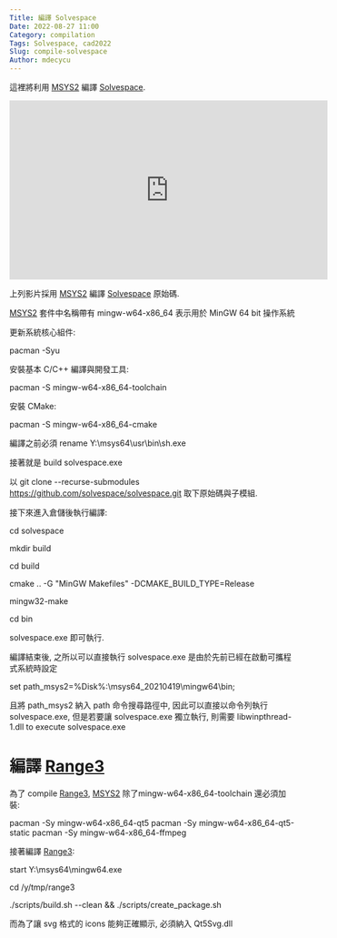 ```yaml
---
Title: 編譯 Solvespace
Date: 2022-08-27 11:00
Category: compilation
Tags: Solvespace, cad2022
Slug: compile-solvespace
Author: mdecycu
---
```


這裡將利用 [MSYS2] 編譯 [Solvespace].

<!-- PELICAN_END_SUMMARY -->

<iframe width="560" height="315" src="https://www.youtube.com/embed/OHyeZz6XE8A" title="YouTube video player" frameborder="0" allow="accelerometer; autoplay; clipboard-write; encrypted-media; gyroscope; picture-in-picture" allowfullscreen></iframe>

上列影片採用 [MSYS2]  編譯  [Solvespace] 原始碼.

[MSYS2]: https://www.msys2.org/
[Solvespace]: https://github.com/solvespace/solvespace

[MSYS2] 套件中名稱帶有 mingw-w64-x86_64 表示用於 MinGW 64 bit 操作系統

更新系統核心組件:

pacman -Syu

安裝基本 C/C++ 編譯與開發工具:

pacman -S mingw-w64-x86_64-toolchain

安裝 CMake:

pacman -S mingw-w64-x86_64-cmake

編譯之前必須 rename Y:\msys64\usr\bin\sh.exe

接著就是 build solvespace.exe

以 git clone --recurse-submodules https://github.com/solvespace/solvespace.git 取下原始碼與子模組.

接下來進入倉儲後執行編譯:

cd solvespace

mkdir build

cd build

cmake .. -G "MinGW Makefiles" -DCMAKE_BUILD_TYPE=Release

mingw32-make

cd bin

solvespace.exe 即可執行.

編譯結束後, 之所以可以直接執行 solvespace.exe 是由於先前已經在啟動可攜程式系統時設定

set path_msys2=%Disk%:\msys64_20210419\mingw64\bin;

且將 path_msys2 納入 path 命令搜尋路徑中, 因此可以直接以命令列執行 solvespace.exe, 但是若要讓 solvespace.exe 獨立執行, 則需要 libwinpthread-1.dll to execute solvespace.exe

編譯 [Range3]
====

為了 compile [Range3], [MSYS2] 除了mingw-w64-x86_64-toolchain 還必須加裝:

[Range3]: https://github.com/Range-Software/range3

pacman -Sy mingw-w64-x86_64-qt5
pacman -Sy mingw-w64-x86_64-qt5-static
pacman -Sy mingw-w64-x86_64-ffmpeg

接著編譯 [Range3]:

start Y:\msys64\mingw64.exe

cd /y/tmp/range3

./scripts/build.sh --clean && ./scripts/create_package.sh

而為了讓 svg 格式的 icons 能夠正確顯示, 必須納入 Qt5Svg.dll
